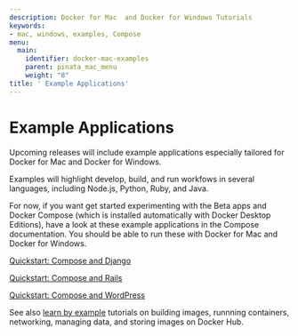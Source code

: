 ```yaml
---
description: Docker for Mac  and Docker for Windows Tutorials
keywords:
- mac, windows, examples, Compose
menu:
  main:
    identifier: docker-mac-examples
    parent: pinata_mac_menu
    weight: "8"
title: ' Example Applications'
---
```


#  Example Applications

Upcoming releases will include example applications especially tailored for Docker for Mac and Docker for Windows.

Examples will highlight develop, build, and run workfows in several languages, including Node.js, Python, Ruby, and Java.

For now, if you want get started experimenting with the Beta apps and Docker Compose (which is installed automatically with Docker Desktop Editions), have a look at these example applications in the Compose documentation. You should be able to run these with Docker for Mac and Docker for Windows.

<a href=https://docs.docker.com/compose/django/ target="_blank">Quickstart: Compose and Django</a>

<a href=https://docs.docker.com/compose/rails/ target="_blank">Quickstart: Compose and Rails</a>

<a href=https://docs.docker.com/compose/wordpress/ target="_blank">Quickstart: Compose and WordPress</a>

See also [learn by example](/engine/tutorials/index.md) tutorials on building images, runnning containers, networking, managing data, and storing images on Docker Hub.

<p style="margin-bottom:300px">&nbsp;</p>
